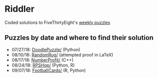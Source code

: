 # Riddler
Coded solutions to FiveThirtyEight's [weekly puzzles](https://fivethirtyeight.com/tag/the-riddler/)

## Puzzles by date and where to find their solution

  - 07/27/18: [DoodlePuzzle/](https://github.com/johncmerfeld/Riddler/tree/master/DoodlePuzzle) (Python)
  - 08/10/18: [RandomRug/](https://github.com/johncmerfeld/Riddler/tree/master/RandomRug) (attempted proof in LaTeX)
  - 08/17/18: [NumberProfit/](https://github.com/johncmerfeld/Riddler/tree/master/NumberProfit) (C++)
  - 08/24/18: [RPSHop/](https://github.com/johncmerfeld/Riddler/tree/master/RPSHop) (Python, R)
  - 09/07/18: [FootballCards/](https://github.com/johncmerfeld/Riddler/tree/master/FootballCards) (R, Python)



